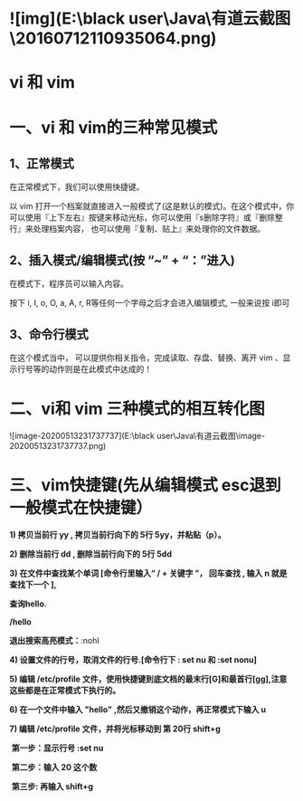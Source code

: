 #  ![img](E:\black user\Java\有道云截图\20160712110935064.png)





# vi **和** **vim**

# **一、vi** **和** vim的三种常见模式

## **1、正常模式**

在正常模式下，我们可以使用快捷键。

以 vim 打开一个档案就直接进入一般模式了(这是默认的模式)。在这个模式中，你可以使用『上下左右』按键来移动光标，你可以使用『s删除字符』或『删除整行』来处理档案内容， 也可以使用『复制、贴上』来处理你的文件数据。

 

## 2、插入模式/编辑模式(按  “~”  +  “：”进入)

在模式下，程序员可以输入内容。

按下 i, I, o, O, a, A, r, R等任何一个字母之后才会进入编辑模式, 一般来说按 i即可

 

## 3、命令行模式

在这个模式当中， 可以提供你相关指令，完成读取、存盘、替换、离开 vim 、显示行号等的动作则是在此模式中达成的！



# **二、vi和 vim 三种模式的相互转化图**

![image-20200513231737737](E:\black user\Java\有道云截图\image-20200513231737737.png)



# **三、vim快捷键(先从编辑模式 esc退到一般模式在快捷键）**

 

**1) 拷贝当前行 yy , 拷贝当前行向下的 5行 5yy，并粘贴（p）。**

**2) 删除当前行 dd , 删除当前行向下的 5行 5dd**



**3) 在文件中查找某个单词 [命令行里输入“  /  +  关键字 ”， 回车查找 , 输入 n 就是查找下一个 ],**

**查询hello.**        

  **/hello**

**退出搜索高亮模式：**:nohl



**4) 设置文件的行号，取消文件的行号.[命令行下 : set nu 和 :set nonu]**

 

**5) 编辑 /etc/profile 文件，使用快捷键到底文档的最末行[G]和最首行[gg],注意这些都是在正常模式下执行的。**

 

**6) 在一个文件中输入 "hello" ,然后又撤销这个动作，再正常模式下输入 u**

 

 

**7) 编辑 /etc/profile 文件，并将光标移动到 第 20行 shift+g**

 

​		**第一步：显示行号 :set nu**

​		**第二步：输入 20 这个数**

​		**第三步: 再输入  shift+g**



